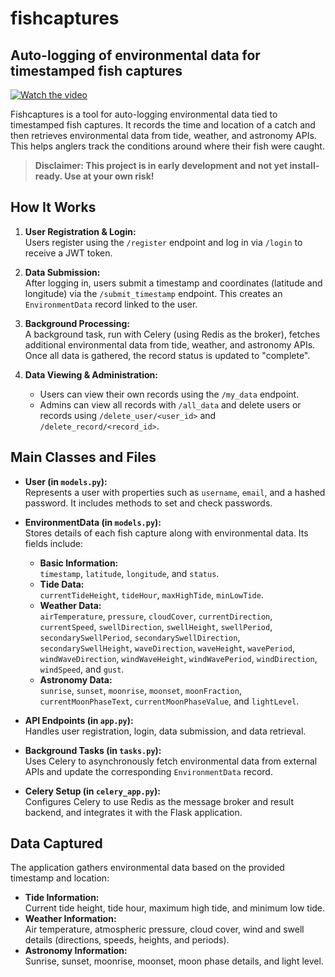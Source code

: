 # fishcaptures
## Auto-logging of environmental data for timestamped fish captures

[![Watch the video](https://your-image-url.com/thumbnail.png)](https://www.loom.com/share/df9fbbcdb13c45dcafaed6f999570630?sid=febfb011-df97-417d-985e-823fa02d7236)


Fishcaptures is a tool for auto-logging environmental data tied to timestamped fish captures. It records the time and location of a catch and then retrieves environmental data from tide, weather, and astronomy APIs. This helps anglers track the conditions around where their fish were caught.

> **Disclaimer: This project is in early development and not yet install-ready. Use at your own risk!**

## How It Works

1. **User Registration & Login:**  
   Users register using the `/register` endpoint and log in via `/login` to receive a JWT token.

2. **Data Submission:**  
   After logging in, users submit a timestamp and coordinates (latitude and longitude) via the `/submit_timestamp` endpoint. This creates an `EnvironmentData` record linked to the user.

3. **Background Processing:**  
   A background task, run with Celery (using Redis as the broker), fetches additional environmental data from tide, weather, and astronomy APIs. Once all data is gathered, the record status is updated to "complete".

4. **Data Viewing & Administration:**  
   - Users can view their own records using the `/my_data` endpoint.  
   - Admins can view all records with `/all_data` and delete users or records using `/delete_user/<user_id>` and `/delete_record/<record_id>`.

## Main Classes and Files

- **User (in `models.py`):**  
  Represents a user with properties such as `username`, `email`, and a hashed password. It includes methods to set and check passwords.

- **EnvironmentData (in `models.py`):**  
  Stores details of each fish capture along with environmental data. Its fields include:
  - **Basic Information:**  
    `timestamp`, `latitude`, `longitude`, and `status`.
  - **Tide Data:**  
    `currentTideHeight`, `tideHour`, `maxHighTide`, `minLowTide`.
  - **Weather Data:**  
    `airTemperature`, `pressure`, `cloudCover`, `currentDirection`, `currentSpeed`, `swellDirection`, `swellHeight`, `swellPeriod`, `secondarySwellPeriod`, `secondarySwellDirection`, `secondarySwellHeight`, `waveDirection`, `waveHeight`, `wavePeriod`, `windWaveDirection`, `windWaveHeight`, `windWavePeriod`, `windDirection`, `windSpeed`, and `gust`.
  - **Astronomy Data:**  
    `sunrise`, `sunset`, `moonrise`, `moonset`, `moonFraction`, `currentMoonPhaseText`, `currentMoonPhaseValue`, and `lightLevel`.

- **API Endpoints (in `app.py`):**  
  Handles user registration, login, data submission, and data retrieval.

- **Background Tasks (in `tasks.py`):**  
  Uses Celery to asynchronously fetch environmental data from external APIs and update the corresponding `EnvironmentData` record.

- **Celery Setup (in `celery_app.py`):**  
  Configures Celery to use Redis as the message broker and result backend, and integrates it with the Flask application.

## Data Captured

The application gathers environmental data based on the provided timestamp and location:
- **Tide Information:**  
  Current tide height, tide hour, maximum high tide, and minimum low tide.
- **Weather Information:**  
  Air temperature, atmospheric pressure, cloud cover, wind and swell details (directions, speeds, heights, and periods).
- **Astronomy Information:**  
  Sunrise, sunset, moonrise, moonset, moon phase details, and light level.


